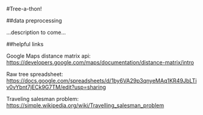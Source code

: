 #Tree-a-thon!

##data preprocessing

...description to come...

##helpful links

Google Maps distance matrix api: https://developers.google.com/maps/documentation/distance-matrix/intro

Raw tree spreadsheet: https://docs.google.com/spreadsheets/d/1by6VA29p3qnyeMAq1KR49JbLTiv0vYbnt7jECk9G7TM/edit?usp=sharing

Traveling salesman problem: https://simple.wikipedia.org/wiki/Travelling_salesman_problem
